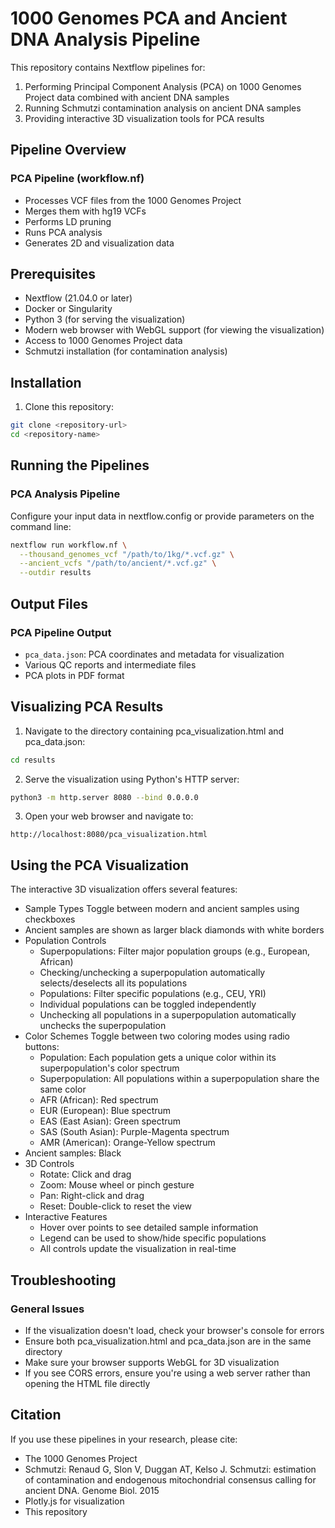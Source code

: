 # 1000 Genomes PCA and Ancient DNA Analysis Pipeline

This repository contains Nextflow pipelines for:
1. Performing Principal Component Analysis (PCA) on 1000 Genomes Project data combined with ancient DNA samples
2. Running Schmutzi contamination analysis on ancient DNA samples
3. Providing interactive 3D visualization tools for PCA results

## Pipeline Overview

### PCA Pipeline (workflow.nf)
- Processes VCF files from the 1000 Genomes Project
- Merges them with hg19 VCFs
- Performs LD pruning
- Runs PCA analysis
- Generates 2D and visualization data
## Prerequisites

- Nextflow (21.04.0 or later)
- Docker or Singularity
- Python 3 (for serving the visualization)
- Modern web browser with WebGL support (for viewing the visualization)
- Access to 1000 Genomes Project data
- Schmutzi installation (for contamination analysis)

## Installation

1. Clone this repository:
```bash
git clone <repository-url>
cd <repository-name>
```

## Running the Pipelines

### PCA Analysis Pipeline

Configure your input data in nextflow.config or provide parameters on the command line:

```bash
nextflow run workflow.nf \
  --thousand_genomes_vcf "/path/to/1kg/*.vcf.gz" \
  --ancient_vcfs "/path/to/ancient/*.vcf.gz" \
  --outdir results
```

## Output Files

### PCA Pipeline Output
- `pca_data.json`: PCA coordinates and metadata for visualization
- Various QC reports and intermediate files
- PCA plots in PDF format

## Visualizing PCA Results

1. Navigate to the directory containing pca_visualization.html and pca_data.json:
```bash
cd results
```

2. Serve the visualization using Python's HTTP server:
```bash
python3 -m http.server 8080 --bind 0.0.0.0
```

3. Open your web browser and navigate to:
```
http://localhost:8080/pca_visualization.html
```

## Using the PCA Visualization
The interactive 3D visualization offers several features:

- Sample Types
Toggle between modern and ancient samples using checkboxes
- Ancient samples are shown as larger black diamonds with white borders
- Population Controls
  - Superpopulations: Filter major population groups (e.g., European, African)
  - Checking/unchecking a superpopulation automatically selects/deselects all its populations
  - Populations: Filter specific populations (e.g., CEU, YRI)
  - Individual populations can be toggled independently
  - Unchecking all populations in a superpopulation automatically unchecks the superpopulation
- Color Schemes
Toggle between two coloring modes using radio buttons:
  - Population: Each population gets a unique color within its superpopulation's color spectrum
  - Superpopulation: All populations within a superpopulation share the same color
  - AFR (African): Red spectrum
  - EUR (European): Blue spectrum
  - EAS (East Asian): Green spectrum
  - SAS (South Asian): Purple-Magenta spectrum
  - AMR (American): Orange-Yellow spectrum
- Ancient samples: Black
- 3D Controls
  - Rotate: Click and drag
  - Zoom: Mouse wheel or pinch gesture
  - Pan: Right-click and drag
  - Reset: Double-click to reset the view
- Interactive Features
  - Hover over points to see detailed sample information
  - Legend can be used to show/hide specific populations
  - All controls update the visualization in real-time

## Troubleshooting

### General Issues
- If the visualization doesn't load, check your browser's console for errors
- Ensure both pca_visualization.html and pca_data.json are in the same directory
- Make sure your browser supports WebGL for 3D visualization
- If you see CORS errors, ensure you're using a web server rather than opening the HTML file directly

## Citation
If you use these pipelines in your research, please cite:
- The 1000 Genomes Project
- Schmutzi: Renaud G, Slon V, Duggan AT, Kelso J. Schmutzi: estimation of contamination and endogenous mitochondrial consensus calling for ancient DNA. Genome Biol. 2015
- Plotly.js for visualization
- This repository
